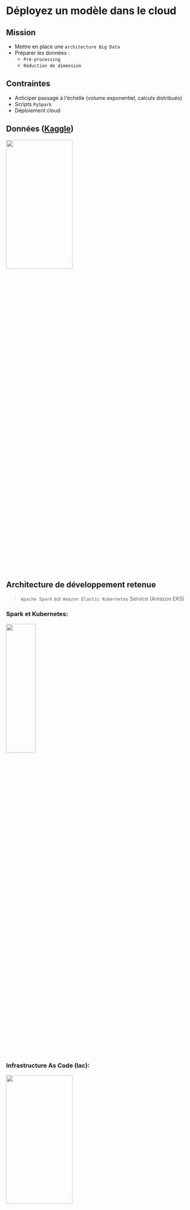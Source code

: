 # Déployez un modèle dans le cloud

## Mission
- Mettre en place une `architecture Big Data`
- Préparer les données :
   - `Pré-processing`
   - `Réduction de dimension` 
## Contraintes
- Anticiper passage à l'échelle (volume exponentiel, calculs distribués)
- Scripts `PySpark`
- Déploiement cloud 

## Données ([Kaggle](https://www.kaggle.com/datasets/moltean/fruits))

<img src="https://user-images.githubusercontent.com/119690854/222800695-850e7635-7740-4703-89c0-d25b525d3630.png"  width="60%" height="30%">


## Architecture de développement retenue
> `Apache Spark` sur `Amazon Elastic Kubernetes` Service (Amazon EKS)

### Spark et Kubernetes:

<img src="https://user-images.githubusercontent.com/119690854/222803574-b9b80e61-b291-409d-813e-d3e50ef4ba27.png"  width="40%" height="30%">

### Infrastructure As Code (Iac):

<img src="https://user-images.githubusercontent.com/119690854/222803947-c86c8050-84b3-4109-8192-9a3b684e9d2d.png"  width="60%" height="30%">

#### Description du code disponible dans le répertoire `livrables`:

<img src="https://user-images.githubusercontent.com/119690854/222806350-11434837-880a-44ac-9279-86d11497b347.png"  width="90%" height="60%">

## Architecture Cloud retenue

![image](https://user-images.githubusercontent.com/119690854/222807465-aaa208a8-16f7-45a3-b8a7-b18b02bbd0f5.png)

## Chaîne de traitement
 1. Copie des images (`Training`) dans une bucket S3 ( dabs mon cas :`s3://oc-mb-fruits/` )
   >  aws s3 sync . `s3://oc-mb-fruits/Training` 
 2. Construction de l'image docker Spark compatible (cloud+kubernetes)
   >  ![image](https://user-images.githubusercontent.com/119690854/222809863-eb583e6c-8fdb-41d0-973d-e4ee8494d95a.png)

 3. Création du cluster, déploiement des noeuds de calculs et la mise à l'échelle.
  > ![image](https://user-images.githubusercontent.com/119690854/222811020-9a18cbe1-8979-4b6c-9341-a6387009b58c.png)

 4. Exécution de l’application Spark
  > Le code de l’application est disponible dans s3 : s3://oc-mb-fruits/`app`/`spark-app.py`
  > Modifier le nom de la bucket S3 ( varibale `nom_bucket`) dans le script python `spark-app.py`
  > ![image](https://user-images.githubusercontent.com/119690854/222811458-8ba7069b-838a-47bf-8655-5af5b5c6741f.png)

 5. Moniroting
   - UI Spark 
     ```bash
     # namespace pour driver spark
     NS="spark-fargate"
     # le nom du pod du driver en cours d'exécution
     SPARK_DRIVER_NAME=$(kubectl get pods -n ${NS} | grep  '\-driver' | awk '{print $1}')
     # le forwading des ports 
     kubectl port-forward -n=${NS} ${SPARK_DRIVER_NAME} 4040:4040
     ```
      Navigateur > http://127.0.0.1:4040/
      
      ![image](https://user-images.githubusercontent.com/119690854/222814085-45494464-1e6a-4ec9-9f0f-2fcdb24b8105.png)

   - Dashboard kubernetes
      ```bash
      # dépoiement du dashboard dans le namespace kube-system
      kubectl apply -f https://raw.githubusercontent.com/kubernetes/dashboard/v2.6.1/aio/deploy/recommended.yaml
      # lancé le proxy sur le port 8081
      kubectl proxy --port=8081 &
      ```
      
      Navigateur >  http://127.0.0.1:8001/api/v1/namespaces/kubernetes-dashboard/services/https:kubernetes-dashboard:/proxy
      
      Pour obtenir le tocken pour se connecter:
      ```bash
      aws eks get-token --cluster-name spark-eks-prod | jq -r '.status.token'
      ```
      
      ![image](https://user-images.githubusercontent.com/119690854/222815648-a69c2c00-e28f-42e8-83c4-7de78d29a652.png)
      ![image](https://user-images.githubusercontent.com/119690854/222815923-daa94c1d-512e-4b8a-a298-aa651b9842f7.png)
      ![image](https://user-images.githubusercontent.com/119690854/222816001-8cbbedfa-0eaf-4a6d-a8de-8162a52ba6f6.png)

  6. Features extraction des images réduites 
      > Le Résultat de la réduction de dimension  est disponible dans s3: `s3://oc-mb-fruits/output/resultats_features_parquet`
      
      ![image](https://user-images.githubusercontent.com/119690854/222820145-99d063d5-9b46-45b8-8f76-165973d33b78.png)


 7. Ordonnancement avec Airflow   
  > pour l'installation : `install_aiflow.sh`
  > le script pipeline : `eks-pipeline.py`
   
  ![image](https://user-images.githubusercontent.com/119690854/222822393-0970370d-150e-43fc-82ad-3c37fcd6e43c.png)

   
   
   
